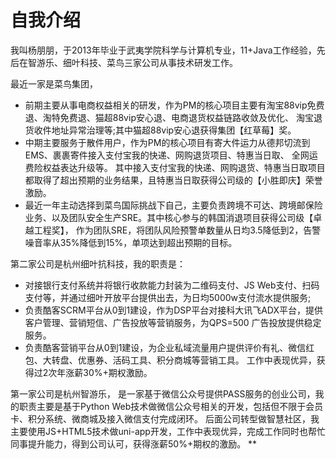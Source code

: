 # 自我介绍

我叫杨朋朋，于2013年毕业于武夷学院科学与计算机专业，11+Java工作经验，先后在智游乐、细叶科技、菜鸟三家公司从事技术研发工作。

最近一家是菜鸟集团，
* 前期主要从事电商权益相关的研发，作为PM的核心项目主要有淘宝88vip免费退、淘特免费退、猫超88vip安心退、电商退货权益链路收敛及优化、 淘宝退货收件地址异常治理等;其中猫超88vip安心退获得集团【红草莓】奖。
* 中期主要服务于散件用户，作为PM的核心项目有寄大件运力从德邦切流到EMS、裹裹寄件接入支付宝我的快递、网购退货项目、特惠当日取、 全网运费险权益表达升级等。
  其中接入支付宝我的快递、网购退货、特惠当日取项目都取得了超出预期的业务结果，且特惠当日取获得公司级的【小胜即庆】荣誉激励。
* 最近一年主动选择到菜鸟国际挑战下自己，主要负责跨境不可达、跨境邮保险业务、以及团队安全生产SRE。其中核心参与的韩国消退项目获得公司级【卓越工程奖】，
  作为团队SRE，将团队风险预警单数量从日均3.5降低到2，告警噪音率从35%降低到15%，单项达到超出预期的目标。


第二家公司是杭州细叶抗科技，我的职责是：
* 对接银行支付系统并将银行收款能力封装为二维码支付、JS Web支付、扫码支付等，并通过细叶开放平台提供出去，为日均5000w支付流水提供服务;
* 负责酷客SCRM平台从0到1建设，作为DSP平台对接科大讯飞ADX平台，提供客户管理、营销短信、广告投放等营销服务，为QPS=500 广告投放提供稳定服务。
* 负责酷客营销平台从0到1建设，为企业私域流量用户提供评价有礼、微信红包、大转盘、优惠券、活码工具、积分商城等营销工具。
  工作中表现优异，获得过2次年涨薪30%+期权激励。

第一家公司是杭州智游乐， 是一家基于微信公众号提供PASS服务的创业公司，我的职责主要是基于Python Web技术做微信公众号相关的开发，包括但不限于会员卡、积分系统、微商城及接入微信支付完成闭环。
后面公司转型做智慧社区，我主要使用JS+HTML5技术做uni-app开发，工作中表现优异，完成工作同时也帮忙同事提升能力，得到公司认可，获得涨薪50%+期权的激励。
** 




